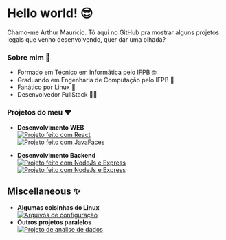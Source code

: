 # Hello world! 😎 
Chamo-me Arthur Maurício. Tô aqui no GitHub pra mostrar alguns projetos legais que venho desenvolvendo, quer dar uma olhada?  

### Sobre mim 🎒 
- Formado em Técnico em Informática pelo IFPB 🤓
- Graduando em Engenharia de Computação pelo IFPB 💚
- Fanático por Linux 🐧
- Desenvolvedor FullStack 🧑‍💻

### Projetos do meu ❤️
- **Desenvolvimento WEB**    
[![Projeto feito com React](https://img.shields.io/badge/CollabBranch-REACT-%2361DAFB)](https://github.com/ieeeifpbcg/cb-repositorio-materiais)   
[![Projeto feito com JavaFaces](https://img.shields.io/badge/KARTHUGOPCS-JAVA-%23E7302C)](https://github.com/arthur-mts/KArtHugo-PCs)

- **Desenvolvimento Backend**  
[![Projeto feito com NodeJs e Express](https://img.shields.io/badge/HopeTrackers-NODEJS-%2390C53F)](https://github.com/ieeeifpbcg/cb-repositorio-materiais)
[![Projeto feito com NodeJs e Express](https://img.shields.io/badge/MEGAHACK3-NODEJS-%2390C53F)](https://github.com/arthur-mts/mega-hack-3)

## Miscellaneous ✨
- **Algumas coisinhas do Linux**  
[![Arquivos de configuração](https://img.shields.io/badge/MyDotfiles-Linux-%90C53F)](https://github.com/arthur-mts/mydotfiles)  
 - **Outros projetos paralelos**  
[![Projeto de analise de dados](https://img.shields.io/badge/BeijoDeMoca-Python-%233771A1)](https://github.com/arthur-mts/beijo-de-moca)
